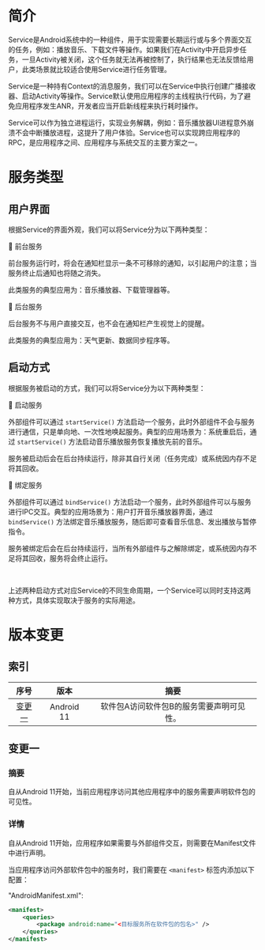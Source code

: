 # 简介
Service是Android系统中的一种组件，用于实现需要长期运行或与多个界面交互的任务，例如：播放音乐、下载文件等操作。如果我们在Activity中开启异步任务，一旦Activity被关闭，这个任务就无法再被控制了，执行结果也无法反馈给用户，此类场景就比较适合使用Service进行任务管理。

Service是一种持有Context的消息服务，我们可以在Service中执行创建广播接收器、启动Activity等操作。Service默认使用应用程序的主线程执行代码，为了避免应用程序发生ANR，开发者应当开启新线程来执行耗时操作。

Service可以作为独立进程运行，实现业务解耦，例如：音乐播放器UI进程意外崩溃不会中断播放进程，这提升了用户体验。Service也可以实现跨应用程序的RPC，是应用程序之间、应用程序与系统交互的主要方案之一。


# 服务类型
## 用户界面
根据Service的界面外观，我们可以将Service分为以下两种类型：

🔷 前台服务

前台服务运行时，将会在通知栏显示一条不可移除的通知，以引起用户的注意；当服务终止后通知也将随之消失。

此类服务的典型应用为：音乐播放器、下载管理器等。

🔷 后台服务

后台服务不与用户直接交互，也不会在通知栏产生视觉上的提醒。

此类服务的典型应用为：天气更新、数据同步程序等。

## 启动方式
根据服务被启动的方式，我们可以将Service分为以下两种类型：

🔶 启动服务

外部组件可以通过 `startService()` 方法启动一个服务，此时外部组件不会与服务进行通信，只是单向地、一次性地唤起服务。典型的应用场景为：系统重启后，通过 `startService()` 方法启动音乐播放服务恢复播放先前的音乐。

服务被启动后会在后台持续运行，除非其自行关闭（任务完成）或系统因内存不足将其回收。

🔶 绑定服务

外部组件可以通过 `bindService()` 方法启动一个服务，此时外部组件可以与服务进行IPC交互。典型的应用场景为：用户打开音乐播放器界面，通过 `bindService()` 方法绑定音乐播放服务，随后即可查看音乐信息、发出播放与暂停指令。

服务被绑定后会在后台持续运行，当所有外部组件与之解除绑定，或系统因内存不足将其回收，服务将会终止运行。

<br />

上述两种启动方式对应Service的不同生命周期，一个Service可以同时支持这两种方式，具体实现取决于服务的实际用途。


# 版本变更
## 索引

<div align="center">

|       序号        |    版本    |                   摘要                   |
| :---------------: | :--------: | :--------------------------------------: |
| [变更一](#变更一) | Android 11 | 软件包A访问软件包B的服务需要声明可见性。 |

</div>

## 变更一
### 摘要
自从Android 11开始，当前应用程序访问其他应用程序中的服务需要声明软件包的可见性。

### 详情
自从Android 11开始，应用程序如果需要与外部组件交互，则需要在Manifest文件中进行声明。

当应用程序访问外部软件包中的服务时，我们需要在 `<manifest>` 标签内添加以下配置：

"AndroidManifest.xml":

```xml
<manifest>
    <queries>
        <package android:name="<目标服务所在软件包的包名>" />
    </queries>
</manifest>
```
